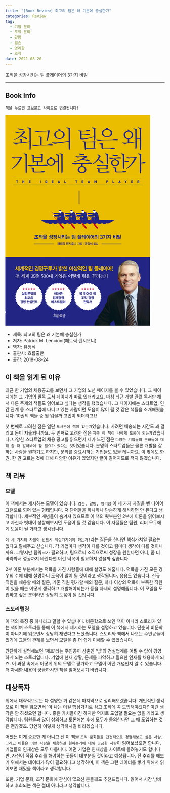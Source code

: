 ```yaml
---  
title: "[Book Review] 최고의 팀은 왜 기본에 충실한가"  
categories: Review  
tag:
  - 기업 문화
  - 조직 문화
  - 갈망
  - 겸손
  - 영리함
  - 조직
date: 2021-08-20
---  
```


조직을 성장시키는 팀 플레이어의 3가지 비밀

---

## Book Info

`책을 누르면 교보문고 사이트로 연결됩니다!`

[![책](/assets/images/review/the-ideal-team-player.jpg)](http://www.kyobobook.co.kr/product/detailViewKor.laf?ejkGb=KOR&mallGb=KOR&barcode=9788965962762&orderClick=LEa&Kc=)

- 제목: 최고의 팀은 왜 기본에 충실한가
- 저자: Patrick M. Lencioni(패트릭 렌시오니)
- 역자: 유정식
- 출판사: 흐름출판
- 출간: 2018-08-24

## 이 책을 읽게 된 이유

최근 한 기업의 채용공고를 보면서 그 기업의 노션 페이지를 볼 수 있었습니다. 그 페이지에는 그 기업의 필독 도서 페이지가 따로 있더라고요. 마침 최근 개발 관련 독서만 해서 다른 주제의 책들도 읽어보고 싶다는 생각을 했었습니다. 그 페이지에는 스타트업, 인간 관계 등 스타트업에 다니고 있는 사람이면 도움이 많이 될 것 같은 책들을 소개해줬습니다. 10권의 책들 중 뭘 읽을까 고민이 되더라고요.

첫 번째로 고려한 점은 일단 `도서관에 책이 있는가`였습니다. 사려면 배송되는 시간도 꽤 걸리고 돈이 지출되니까요. 두 번째로 고려한 점은 `지금 이 책이 나에게 도움이 되는가`였습니다. 다양한 스타트업의 채용 공고를 읽으면서 제가 느낀 점은 `다양한 기업들의 문화들에 대해 좀 더 알아봐야 할 필요가 있다는 것`이었습니다. 분명히 스타트업들은 물론 개발을 잘하는 사람을 원하기도 하지만, 문화를 중요시하는 기업들도 있을 테니까요. 이 밖에도 한 권, 한 권 고르는 것에 대해 다양한 이유가 있었지만 글이 길어지므로 적지 않겠습니다.

## 책 리뷰

### 모델

이 책에서는 제시하는 모델이 있습니다. `겸손, 갈망, 영리함` 이 세 가지 자질을 벤 다이어그램으로 되어 있는 형태입니다. 저 단어들을 하나하나 단순하게 해석하면 안 된다고 생각합니다. 세부적인 개념들이 숨겨져 있으므로 이 책의 뒷부분인 2부에 이론을 읽어보시고 자신과 빗대어 성찰해보시면 도움이 될 것 같습니다. 이 자질들은 팀원, 리더 모두에게 도움이 될 거라고 생각됩니다.

`이 세 가지의 자질이 반드시 핵심가치여야 하는가?`라는 질문을 한다면 핵심가치일 필요는 없다고 말해주고 싶습니다. 각 기업마다 생각이 다를 것이고 팀마다 생각이 다를 것이니까요. 그렇지만 팀워크가 필요하고, 팀으로써 조직으로써 성장을 원한다면 아니, 좀 더 바라봐서 성공까지 바란다면 이런 덕목이 필요하지 않을까 싶습니다. 

2부 이론 부분에서는 덕목을 가진 사람들에 대해 설명도 해줍니다. 덕목을 가진 모든 경우의 수에 대해 설명하니 도움이 많이 될 것이라고 생각됩니다. 응용도 있습니다. 신규 직원을 채용할 때의 질문, 기존 직원 평가할 때의 질문, 하나 이상의 덕목이 부족한 직원이 있을 때는 어떻게 생각하고 개발해야되는가 등을 자세히 설명해줍니다. 이 모델을 도입하고 싶은 분이라면 상당히 도움이 될 것입니다.

### 스토리텔링

이 책의 특징 중 하나라고 말할 수 있습니다. 비문학으로 쓰인 책이 아니라 스토리가 있는 책이며 스토리를 통해 이 책에서 제시하는 모델을 설명하고 있습니다. 단순히 비문학이 아니기에 읽으면서 상당히 재밌다고 느꼈습니다. 스토리와 책에서 나오는 주인공들이 있기에 그들의 관계를 보면서 모델을 좀 더 쉽게 이해할 수 있었습니다.

간단하게 설명해보면 '제프'라는 주인공이 삼촌인 '밥'의 건설업계를 어쩔 수 없이 경영하게 되는 스토리입니다. 기업에 현재 상황, 문제를 파악하고 필요한 인재를 채용하게 되죠. 이 과정 속에서 어떻게 위의 모델로 평가하고 모델이 어떤 개념인지 알 수 있습니다. 더 자세한 내용이 궁금하시면 책을 읽어보시기 바랍니다. 

## 대상독자

위에서 대략적으로는 다 설명한 거 같은데 마지막으로 정리해보겠습니다. 개인적인 생각으로 이 책을 읽으면서 '아 나는 이걸 핵심가치로 삼고 조직에 꼭 도입해야겠다!' 이런 생각은 안 하셨으면 합니다. 좋은 가치들이긴 하지만 억지로 도입할 필요는 없을 거라고 생각합니다. 팀원들과 많이 상의하고 토론해본 후에 모두가 동의한다면 그 때 도입하는 것은 괜찮겠죠. 당연히 이렇게 생각하시길 바라겠습니다.

어쨌든 이게 중요한 게 아니고 전 이 책을 `조직 문화들을 간접적으로 경험해보고 싶은 사람, 그리고 이들은 어떤 사람을 채용하길 원하는가에 대해 궁금한 사람`이 읽어보셨으면 합니다. 기업들의 인재상은 모두 다릅니다. 어떤 기업은 인재상을 사이트에 올려놓기도 합니다만, 자신이 직접 추리를 해야하는 곳들이 대부분일 것이라고 예상됩니다. 전 추리를 해보기 위해서는 데이터가 많이 필요하다고 생각하며, 이 책은 그런 데이터를 쌓기 위해서 읽어보면 재밌을 책이라고 생각합니다. 

또한, 기업 문화, 조직 문화에 관심이 많으신 분들께도 추천드립니다. 읽어서 시간 낭비하고 후회되는 책은 절대 아니라고 생각합니다. 

